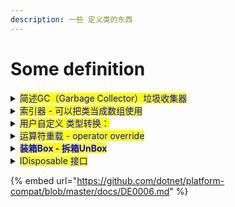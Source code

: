 ```yaml
---
description: 一些 定义类的东西
---
```


# Some definition

<details>

<summary><mark style="color:blue;">简述GC（Garbage Collector）垃圾收集器</mark></summary>



</details>

<details>

<summary><mark style="color:blue;">索引器 - 可以把类当成数组使用</mark></summary>

```csharp
class SampleCollection
  {
    private int[] arr = new int[] { 1, 2, 3, 4, 5, 6, 7 };
    public int this[int i]
    {
      get => arr[i];
      set => arr[i] = value;
    }

    public string this[string uc] => $"你输入了：{uc}";
    public string this[string ac, int uu] => $"两个参数诶：{ac}-{uu}";
  }

  private void Awake()
  {
    var stringCollection = new SampleCollection();

    print(stringCollection[0]);             // output: 1
    print(stringCollection[1]);             // output: 2
    print(stringCollection[2]);             // output: 3
    print(stringCollection["呀哈喽"]);      // output: 你输入了：呀哈喽
    print(stringCollection["呀哈喽", 486]); // output: 两个参数诶：呀哈喽-486
  }
```

索引器感觉就是个<mark style="color:red;">语法糖</mark>罢了，按照上面那样看，感觉和函数差不多,只是()变成了：\[]

</details>

<details>

<summary><mark style="color:blue;">用户自定义 类型转换：</mark></summary>

```csharp
  public class TestInt
  {
    private int digit;

    public TestInt(int digit)
    {
      this.digit = digit;
    }
    // public static implicit/explicit operator 是必要条件
    public static implicit operator int(TestInt d) => d.digit;              // implicit operator 隐式转换 int
    public static implicit operator string(TestInt d) => $"{d}-呀哈喽";      // implicit operator 隐式转换 string
    public static explicit operator TestInt(int b) => new TestInt(b);       // explicit operator 显式强制转换
    public override string ToString() => $"{digit}";
  }

  private void Awake()
  {
    var d = new TestInt(17);

    int number = d;                         // 进行了隐式转换
    print(number);                          // output: 17 

    string str = d;                         // 如果类 TestInt 没写对应类型的隐式转换则这里编译期间会报错
    print(str);                             // output: 17-呀哈喽

    TestInt digit = (TestInt)number;        // 显式强制转换
    print(digit);                           // output: 17
  }
```

</details>

<details>

<summary><mark style="color:blue;">运算符重载 - operator override</mark></summary>

重载和上面的 类显/隐式转换 差不多

```csharp
public class TestInt
{
  // public static operator x 是必要条件
  public static TestInt operator +(TestInt a) => a;
  public static TestInt operator -(TestInt a) => new TestInt();
  public static TestInt operator +(TestInt a, TestInt b) => new TestInt();
  public static TestInt operator -(TestInt a, TestInt b) => a + (-b);
  public static TestInt operator *(TestInt a, TestInt b) => new TestInt();
  public static TestInt operator /(TestInt a, TestInt b) => new TestInt();

  public static bool operator ==(TestInt a, TestInt b)
  {
    Debug.Log("呀哈喽");
    return false;
  }
  public static bool operator !=(TestInt a, TestInt b) => false;
}
```

</details>

<details>

<summary><mark style="color:blue;"><strong>装箱Box - 拆箱UnBox</strong></mark></summary>

装箱是将值类型隐式转换为引用类型，拆箱是将引用类型转换为值类型

装箱是为了通用性：







</details>



<details>

<summary><mark style="color:blue;">IDisposable 接口</mark></summary>

IDisposable接口，IDisposable接口定义了Dispose方法，这个方法用来供程序员显式调用以释放非托管资源。使用using 语句可以简化资源管理。

</details>





{% embed url="https://github.com/dotnet/platform-compat/blob/master/docs/DE0006.md" %}







